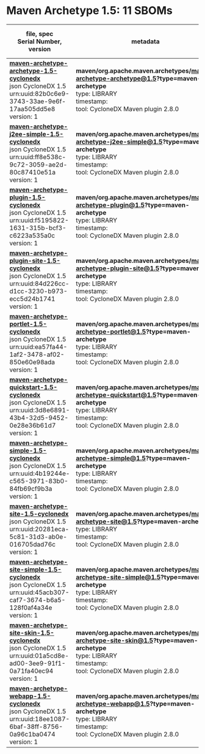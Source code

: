 Maven Archetype 1.5: 11 SBOMs
=======

| file, spec<br>Serial Number, version| metadata | components<br>by type<br>- libs purl types |
| ----------------------------------- | -------- | ------------------------------------------ |
| **[maven-archetype-archetype-1.5-cyclonedx](maven/org.apache.maven.archetypes/maven-archetype-archetype/1.5/maven-archetype-archetype-1.5-cyclonedx.json)**<br>json CycloneDX 1.5<br>urn:uuid:82b0c6e9-3743-33ae-9e6f-17aa505dd5e8<br>version: 1 | **maven/org.apache.maven.archetypes/maven-archetype-archetype@1.5?type=maven-archetype**<br>type: LIBRARY<br>timestamp: <br>tool: CycloneDX Maven plugin 2.8.0 | 0 |
| **[maven-archetype-j2ee-simple-1.5-cyclonedx](maven/org.apache.maven.archetypes/maven-archetype-j2ee-simple/1.5/maven-archetype-j2ee-simple-1.5-cyclonedx.json)**<br>json CycloneDX 1.5<br>urn:uuid:ff8e538c-9c72-3059-ae2d-80c87410e51a<br>version: 1 | **maven/org.apache.maven.archetypes/maven-archetype-j2ee-simple@1.5?type=maven-archetype**<br>type: LIBRARY<br>timestamp: <br>tool: CycloneDX Maven plugin 2.8.0 | 0 |
| **[maven-archetype-plugin-1.5-cyclonedx](maven/org.apache.maven.archetypes/maven-archetype-plugin/1.5/maven-archetype-plugin-1.5-cyclonedx.json)**<br>json CycloneDX 1.5<br>urn:uuid:f5195822-1631-315b-bcf3-c6223a535a0c<br>version: 1 | **maven/org.apache.maven.archetypes/maven-archetype-plugin@1.5?type=maven-archetype**<br>type: LIBRARY<br>timestamp: <br>tool: CycloneDX Maven plugin 2.8.0 | 0 |
| **[maven-archetype-plugin-site-1.5-cyclonedx](maven/org.apache.maven.archetypes/maven-archetype-plugin-site/1.5/maven-archetype-plugin-site-1.5-cyclonedx.json)**<br>json CycloneDX 1.5<br>urn:uuid:84d226cc-d1cc-3230-b973-ecc5d24b1741<br>version: 1 | **maven/org.apache.maven.archetypes/maven-archetype-plugin-site@1.5?type=maven-archetype**<br>type: LIBRARY<br>timestamp: <br>tool: CycloneDX Maven plugin 2.8.0 | 0 |
| **[maven-archetype-portlet-1.5-cyclonedx](maven/org.apache.maven.archetypes/maven-archetype-portlet/1.5/maven-archetype-portlet-1.5-cyclonedx.json)**<br>json CycloneDX 1.5<br>urn:uuid:ea57fa44-1af2-3478-af02-850e60e98ada<br>version: 1 | **maven/org.apache.maven.archetypes/maven-archetype-portlet@1.5?type=maven-archetype**<br>type: LIBRARY<br>timestamp: <br>tool: CycloneDX Maven plugin 2.8.0 | 0 |
| **[maven-archetype-quickstart-1.5-cyclonedx](maven/org.apache.maven.archetypes/maven-archetype-quickstart/1.5/maven-archetype-quickstart-1.5-cyclonedx.json)**<br>json CycloneDX 1.5<br>urn:uuid:3d8e6891-43b4-32d5-9452-0e28e36b61d7<br>version: 1 | **maven/org.apache.maven.archetypes/maven-archetype-quickstart@1.5?type=maven-archetype**<br>type: LIBRARY<br>timestamp: <br>tool: CycloneDX Maven plugin 2.8.0 | 0 |
| **[maven-archetype-simple-1.5-cyclonedx](maven/org.apache.maven.archetypes/maven-archetype-simple/1.5/maven-archetype-simple-1.5-cyclonedx.json)**<br>json CycloneDX 1.5<br>urn:uuid:4b19244e-c565-3971-83b0-84fb69cf9b3a<br>version: 1 | **maven/org.apache.maven.archetypes/maven-archetype-simple@1.5?type=maven-archetype**<br>type: LIBRARY<br>timestamp: <br>tool: CycloneDX Maven plugin 2.8.0 | 0 |
| **[maven-archetype-site-1.5-cyclonedx](maven/org.apache.maven.archetypes/maven-archetype-site/1.5/maven-archetype-site-1.5-cyclonedx.json)**<br>json CycloneDX 1.5<br>urn:uuid:20281eca-5c81-31d3-ab0e-016705dad76c<br>version: 1 | **maven/org.apache.maven.archetypes/maven-archetype-site@1.5?type=maven-archetype**<br>type: LIBRARY<br>timestamp: <br>tool: CycloneDX Maven plugin 2.8.0 | 0 |
| **[maven-archetype-site-simple-1.5-cyclonedx](maven/org.apache.maven.archetypes/maven-archetype-site-simple/1.5/maven-archetype-site-simple-1.5-cyclonedx.json)**<br>json CycloneDX 1.5<br>urn:uuid:45acb307-caf7-3674-b6a5-128f0af4a34e<br>version: 1 | **maven/org.apache.maven.archetypes/maven-archetype-site-simple@1.5?type=maven-archetype**<br>type: LIBRARY<br>timestamp: <br>tool: CycloneDX Maven plugin 2.8.0 | 0 |
| **[maven-archetype-site-skin-1.5-cyclonedx](maven/org.apache.maven.archetypes/maven-archetype-site-skin/1.5/maven-archetype-site-skin-1.5-cyclonedx.json)**<br>json CycloneDX 1.5<br>urn:uuid:01a5cd8e-ad00-3ee9-91f1-0a71fa40ec94<br>version: 1 | **maven/org.apache.maven.archetypes/maven-archetype-site-skin@1.5?type=maven-archetype**<br>type: LIBRARY<br>timestamp: <br>tool: CycloneDX Maven plugin 2.8.0 | 0 |
| **[maven-archetype-webapp-1.5-cyclonedx](maven/org.apache.maven.archetypes/maven-archetype-webapp/1.5/maven-archetype-webapp-1.5-cyclonedx.json)**<br>json CycloneDX 1.5<br>urn:uuid:18ee1087-6baf-38ff-8756-0a96c1ba0474<br>version: 1 | **maven/org.apache.maven.archetypes/maven-archetype-webapp@1.5?type=maven-archetype**<br>type: LIBRARY<br>timestamp: <br>tool: CycloneDX Maven plugin 2.8.0 | 0 |

